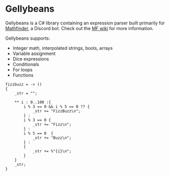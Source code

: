 # Gellybeans

Gellybeans is a C# library containing an expression parser built primarily for [Mathfinder](https://github.com/Gellybean/MathfinderBot), a Discord bot. Check out the [MF wiki](https://github.com/Gellybean/MathfinderBot/wiki) for more information.

Gellybeans supports:
- Integer math, interpolated strings, bools, arrays
- Variable assignment
- Dice expressions
- Conditionals
- For loops
- Functions

```
fizzbuzz = -> ()
{
	_str = "";
	
	** i : 0..100 :{
		i % 3 == 0 && i % 5 == 0 ?? {
			_str += "FizzBuzz\n";
		} :	
		i % 3 == 0 {
			_str += "Fizz\n";
		} :		
		i % 5 == 0  {
			_str += "Buzz\n";
		} :		
		{
			_str += %"{i}\n";
		}				
	}
	_str;
}

```
